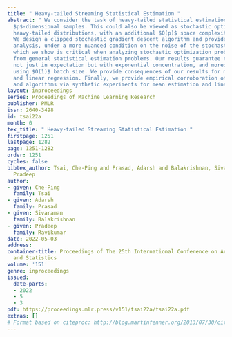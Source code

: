 ```yaml
---
title: " Heavy-tailed Streaming Statistical Estimation "
abstract: " We consider the task of heavy-tailed statistical estimation given streaming
  $p$-dimensional samples. This could also be viewed as stochastic optimization under
  heavy-tailed distributions, with an additional $O(p)$ space complexity constraint.
  We design a clipped stochastic gradient descent algorithm and provide an improved
  analysis, under a more nuanced condition on the noise of the stochastic gradients,
  which we show is critical when analyzing stochastic optimization problems arising
  from general statistical estimation problems. Our results guarantee convergence
  not just in expectation but with exponential concentration, and moreover does so
  using $O(1)$ batch size. We provide consequences of our results for mean estimation
  and linear regression. Finally, we provide empirical corroboration of our results
  and algorithms via synthetic experiments for mean estimation and linear regression. "
layout: inproceedings
series: Proceedings of Machine Learning Research
publisher: PMLR
issn: 2640-3498
id: tsai22a
month: 0
tex_title: " Heavy-tailed Streaming Statistical Estimation "
firstpage: 1251
lastpage: 1282
page: 1251-1282
order: 1251
cycles: false
bibtex_author: Tsai, Che-Ping and Prasad, Adarsh and Balakrishnan, Sivaraman and Ravikumar,
  Pradeep
author:
- given: Che-Ping
  family: Tsai
- given: Adarsh
  family: Prasad
- given: Sivaraman
  family: Balakrishnan
- given: Pradeep
  family: Ravikumar
date: 2022-05-03
address:
container-title: Proceedings of The 25th International Conference on Artificial Intelligence
  and Statistics
volume: '151'
genre: inproceedings
issued:
  date-parts:
  - 2022
  - 5
  - 3
pdf: https://proceedings.mlr.press/v151/tsai22a/tsai22a.pdf
extras: []
# Format based on citeproc: http://blog.martinfenner.org/2013/07/30/citeproc-yaml-for-bibliographies/
---
```

